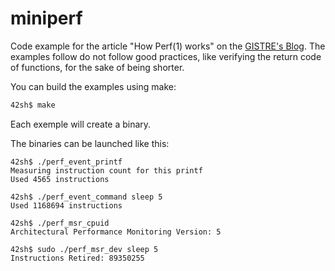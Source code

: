 # miniperf

Code example for the article "How Perf(1) works" on the [GISTRE's Blog](blog.gistre.epita.fr/). The
examples follow do not follow good practices, like verifying the return code of
functions, for the sake of being shorter.

You can build the examples using make:
```sh
42sh$ make
```

Each exemple will create a binary.

The binaries can be launched like this:
```
42sh$ ./perf_event_printf         
Measuring instruction count for this printf
Used 4565 instructions

42sh$ ./perf_event_command sleep 5
Used 1168694 instructions

42sh$ ./perf_msr_cpuid            
Architectural Performance Monitoring Version: 5

42sh$ sudo ./perf_msr_dev sleep 5
Instructions Retired: 89350255
```
